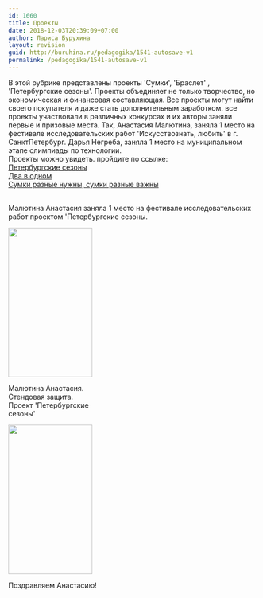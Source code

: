 ```yaml
---
id: 1660
title: Проекты
date: 2018-12-03T20:39:09+07:00
author: Лариса Бурухина
layout: revision
guid: http://buruhina.ru/pedagogika/1541-autosave-v1
permalink: /pedagogika/1541-autosave-v1
---
```

В этой рубрике представлены проекты 'Сумки', 'Браслет' , 'Петербургские сезоны'. Проекты объединяет не только творчество, но экономическая и финансовая составляющая. Все проекты могут найти своего покупателя и даже стать дополнительным заработком. все проекты участвовали в различных конкурсах и их авторы заняли первые и призовые места. Так, Анастасия Малютина, заняла 1 место на фестивале исследовательских работ 'Искусствознать, любить' в г. СанктПетербург. Дарья Негреба, заняла 1 место на муниципальном этапе олимпиады по технологии.  
Проекты можно увидеть. пройдите по ссылке:  
[Петербургские сезоны](https://www.dropbox.com/s/n6nje7kg0ip9psv)  
[Два в одном](https://www.dropbox.com/s/qmpng8wpms95fli/)  
[Сумки разные нужны, сумки разные важны](https://www.dropbox.com/s/z24rraw0h65yu5w/)

&nbsp;  
Малютина Анастасия заняла 1 место на фестивале исследовательских работ проектом 'Петербургские сезоны.  


<div id="attachment_1661" style="width: 179px" class="wp-caption alignnone">
  <a href="http://buruhina.ru/wp-content/uploads/2018/12/20180303_100933.jpg"><img aria-describedby="caption-attachment-1661" src="http://buruhina.ru/wp-content/uploads/2018/12/20180303_100933-169x300.jpg" alt="" width="169" height="300" class="size-medium wp-image-1661" srcset="http://buruhina.ru/wp-content/uploads/2018/12/20180303_100933-169x300.jpg 169w, http://buruhina.ru/wp-content/uploads/2018/12/20180303_100933-768x1365.jpg 768w, http://buruhina.ru/wp-content/uploads/2018/12/20180303_100933-576x1024.jpg 576w" sizes="(max-width: 169px) 100vw, 169px" /></a>
  
  <p id="caption-attachment-1661" class="wp-caption-text">
    Малютина Анастасия.<br />Стендовая защита.<br />Проект 'Петербургские сезоны'
  </p>
</div>

<div id="attachment_1662" style="width: 179px" class="wp-caption alignnone">
  <a href="http://buruhina.ru/wp-content/uploads/2018/12/20180303_140544.jpg"><img aria-describedby="caption-attachment-1662" src="http://buruhina.ru/wp-content/uploads/2018/12/20180303_140544-169x300.jpg" alt="" width="169" height="300" class="size-medium wp-image-1662" srcset="http://buruhina.ru/wp-content/uploads/2018/12/20180303_140544-169x300.jpg 169w, http://buruhina.ru/wp-content/uploads/2018/12/20180303_140544-768x1365.jpg 768w, http://buruhina.ru/wp-content/uploads/2018/12/20180303_140544-576x1024.jpg 576w" sizes="(max-width: 169px) 100vw, 169px" /></a>
  
  <p id="caption-attachment-1662" class="wp-caption-text">
    Поздравляем Анастасию!
  </p>
</div>